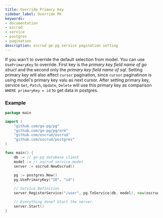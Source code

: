 ```yaml
---
title: Override Primary Key
sidebar_label: Override PK
keywords:
- documentation
- oscrud
- service
- postgres
- pagination
description: oscrud go-pg service pagination setting
---
```


If you wan't to override the default selection from model. You can use `UsePrimaryKey` to override. First key is the *primary key field name of go struct* and the second only the *primary key field name of sql*. Setting primary key will also affect `cursor` pagination, since `cursor` paginatinon is using model's primary key valu as next cursor. After setting primary key, service `Get`, `Patch`, `Update`, `Delete` will use this primary key as comparison `WHERE primaryKey = id` to get data in postgres.

### Example 

```go
package main

import (
	"github.com/go-pg/pg"
	"github.com/go-pg/pg/orm"
	"github.com/oscrud/oscrud"
	"github.com/oscrud/postgres"
)

func main() {
    db := // go-pg database client
    model := // oscrud service model
    server := oscrud.NewOscrud()
    
    pg := postgres.New()
    pg.UsePrimaryKey("ID", "id")

	// Service Definition
	server.RegisterService("/user", pg.ToService(db, model), new(oscrud.ServiceOptions))

	// Everything done? Start the server.
	server.Start()
}
```